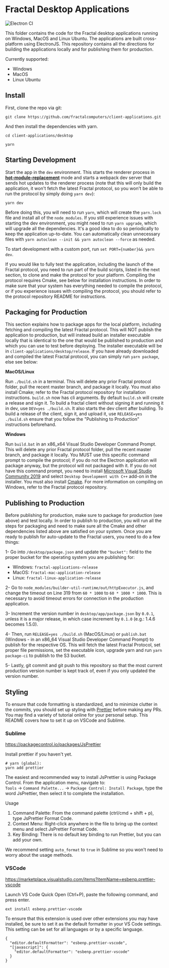 # Fractal Desktop Applications

![Electron CI](https://github.com/fractalcomputers/client-applications/workflows/Electron%20CI/badge.svg)

This folder contains the code for the Fractal desktop applications running on Windows, MacOS and Linux Ubuntu. The applications are built cross-platform using ElectronJS. This repository contains all the directions for building the applications locally and for publishing them for production.

Currently supported:

-   Windows
-   MacOS
-   Linux Ubuntu

## Install

First, clone the repo via git:

`git clone https://github.com/fractalcomputers/client-applications.git`

And then install the dependencies with yarn.

`cd client-applications/desktop`

`yarn`

## Starting Development

Start the app in the `dev` environment. This starts the renderer process in [**hot-module-replacement**](https://webpack.js.org/guides/hmr-react/) mode and starts a webpack dev server that sends hot updates to the renderer process (note that this will only build the application, it won't fetch the latest Fractal protocol, so you won't be able to run the protocol by simply doing `yarn dev`):

`yarn dev`

Before doing this, you will need to run `yarn`, which will create the `yarn.lock` file and install all of the `node_modules`. If you still experience issues with starting the dev environment, you might need to run `yarn upgrade`, which will upgrade all the dependencies. It's a good idea to do so periodically to keep the application up-to-date. You can automatically clean unnecessary files with `yarn autoclean --init && yarn autoclean --force` as needed.

To start development with a custom port, run `set PORT={number}&& yarn dev`.

If you would like to fully test the application, including the launch of the Fractal protocol, you need to run part of the build scripts, listed in the next section, to clone and make the protocol for your platform. Compiling the protocol requires Cmake, see below for installation instructions. In order to make sure that your system has everything needed to compile the protocol, or if you experience issues with compiling the protocol, you should refer to the protocol repository README for instructions.

## Packaging for Production

This section explains how to package apps for the local platform, including fetching and compiling the latest Fractal protocol. This will NOT publish the application to production, but will instead build an installer executable locally that is identical to the one that would be published to production and which you can use to test before deploying. The installer executable will be in `client-applications/desktop/release`. If you have already downloaded and compiled the latest Fractal protocol, you can simply run `yarn package`, else see below:

**MacOS/Linux**

Run `./build.sh` in a terminal. This will delete any prior Fractal protocol folder, pull the recent master branch, and package it locally. You must also install Cmake; refer to the Fractal protocol repository for installation instructions.
`build.sh` now has cli arguments.  By default `build.sh` will create a release and sign it.  To build a fractal client without signing it and running it in dev, use `DEV=yes ./build.sh`.  It also starts the dev client after building.
To build a release of the client, sign it, and upload it, use `RELEASE=yes ./build.sh`  ensure that you follow the "Publishing to Production" instructions beforehand.

**Windows**

Run `build.bat` in an x86_x64 Visual Studio Developer Command Prompt. This will delete any prior Fractal protocol folder, pull the recent master branch, and package it locally. You MUST use this specific command prompt to compile the protocol; if you do not the Electron application will package anyway, but the protocol will not packaged with it. If you do not have this command prompt, you need to install [Microsoft Visual Studio Community 2019](https://visualstudio.microsoft.com/downloads/) and select `Desktop Development with C++` add-on in the installer. You must also install [Cmake](https://cmake.org/download/). For more information on compiling on Windows, refer to the Fractal protocol repository.

## Publishing to Production

Before publishing for production, make sure to package for production (see above) and test locally. In order to publish to production, you will run all the steps for packaging and need to make sure all the Cmake and other dependencies listed above are satisfied on your system. Once you are ready to publish for auto-update to the Fractal users, you need to do a few things:

1- Go into `/desktop/package.json` and update the `"bucket":` field to the proper bucket for the operating system you are publishing for:

-   Windows: `fractal-applications-release`
-   MacOS: `fractal-mac-application-release`
-   Linux: `fractal-linux-application-release`

2- Go to `node_modules/builder-util-runtime/out/httpExecutor.js`, and change the timeout on Line 319 from `60 * 1000` to `60 * 1000 * 1000`. This is necessary to avoid timeout errors for connection in the production application.

3- Increment the version number in `desktop/app/package.json` by `0.0.1`, unless it is a major release, in which case increment by `0.1.0` (e.g.: 1.4.6 becomes 1.5.0).

4- Then, run `RELEASE=yes ./build.sh` (MacOS/Linux) or `publish.bat` (Windows - in an x86_64 Visual Studio Developer Command Prompt) to publish for the respective OS. This will fetch the latest Fractal Protocol, set proper file permissions, set the executable icon, upgrade yarn and run `yarn package-ci` to publish to the S3 bucket.

5- Lastly, git commit and git push to this repository so that the most current production version number is kept track of, even if you only updated the version number.

## Styling

To ensure that code formatting is standardized, and to minimize clutter in the commits, you should set up styling with [Prettier](https://prettier.io/) before making any PRs. You may find a variety of tutorial online for your personal setup. This README covers how to set it up on VSCode and Sublime.

### Sublime

https://packagecontrol.io/packages/JsPrettier

Install prettier if you haven't yet.

```
# yarn (global):
yarn add prettier
```

The easiest and recommended way to install Js​Prettier is using Package Control. From the application menu, navigate to:  
`Tools` -> `Command Palette...` -> `Package Control: Install Package`, type the word JsPrettier, then select it to complete the installation.

Usage

1. Command Palette: From the command palette (ctrl/cmd + shift + p), type JsPrettier Format Code.
2. Context Menu: Right-click anywhere in the file to bring up the context menu and select JsPrettier Format Code.
3. Key Binding: There is no default key binding to run Prettier, but you can add your own.

We recommend setting `auto_format` to `true` in Sublime so you won't need to worry about the usage methods.

### VSCode

https://marketplace.visualstudio.com/items?itemName=esbenp.prettier-vscode

Launch VS Code Quick Open (Ctrl+P), paste the following command, and press enter.

```
ext install esbenp.prettier-vscode
```

To ensure that this extension is used over other extensions you may have installed, be sure to set it as the default formatter in your VS Code settings. This setting can be set for all languages or by a specific language.

```
{
  "editor.defaultFormatter": "esbenp.prettier-vscode",
  "[javascript]": {
    "editor.defaultFormatter": "esbenp.prettier-vscode"
  }
}
```

